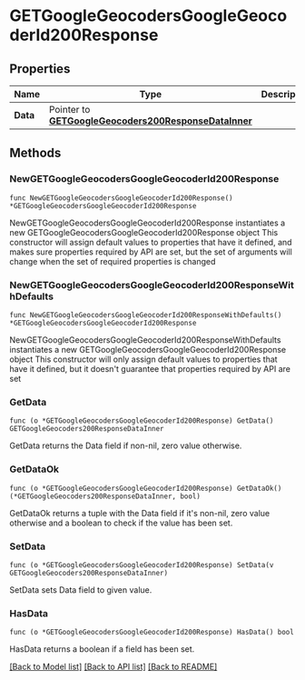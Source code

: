 # GETGoogleGeocodersGoogleGeocoderId200Response

## Properties

Name | Type | Description | Notes
------------ | ------------- | ------------- | -------------
**Data** | Pointer to [**GETGoogleGeocoders200ResponseDataInner**](GETGoogleGeocoders200ResponseDataInner.md) |  | [optional] 

## Methods

### NewGETGoogleGeocodersGoogleGeocoderId200Response

`func NewGETGoogleGeocodersGoogleGeocoderId200Response() *GETGoogleGeocodersGoogleGeocoderId200Response`

NewGETGoogleGeocodersGoogleGeocoderId200Response instantiates a new GETGoogleGeocodersGoogleGeocoderId200Response object
This constructor will assign default values to properties that have it defined,
and makes sure properties required by API are set, but the set of arguments
will change when the set of required properties is changed

### NewGETGoogleGeocodersGoogleGeocoderId200ResponseWithDefaults

`func NewGETGoogleGeocodersGoogleGeocoderId200ResponseWithDefaults() *GETGoogleGeocodersGoogleGeocoderId200Response`

NewGETGoogleGeocodersGoogleGeocoderId200ResponseWithDefaults instantiates a new GETGoogleGeocodersGoogleGeocoderId200Response object
This constructor will only assign default values to properties that have it defined,
but it doesn't guarantee that properties required by API are set

### GetData

`func (o *GETGoogleGeocodersGoogleGeocoderId200Response) GetData() GETGoogleGeocoders200ResponseDataInner`

GetData returns the Data field if non-nil, zero value otherwise.

### GetDataOk

`func (o *GETGoogleGeocodersGoogleGeocoderId200Response) GetDataOk() (*GETGoogleGeocoders200ResponseDataInner, bool)`

GetDataOk returns a tuple with the Data field if it's non-nil, zero value otherwise
and a boolean to check if the value has been set.

### SetData

`func (o *GETGoogleGeocodersGoogleGeocoderId200Response) SetData(v GETGoogleGeocoders200ResponseDataInner)`

SetData sets Data field to given value.

### HasData

`func (o *GETGoogleGeocodersGoogleGeocoderId200Response) HasData() bool`

HasData returns a boolean if a field has been set.


[[Back to Model list]](../README.md#documentation-for-models) [[Back to API list]](../README.md#documentation-for-api-endpoints) [[Back to README]](../README.md)


